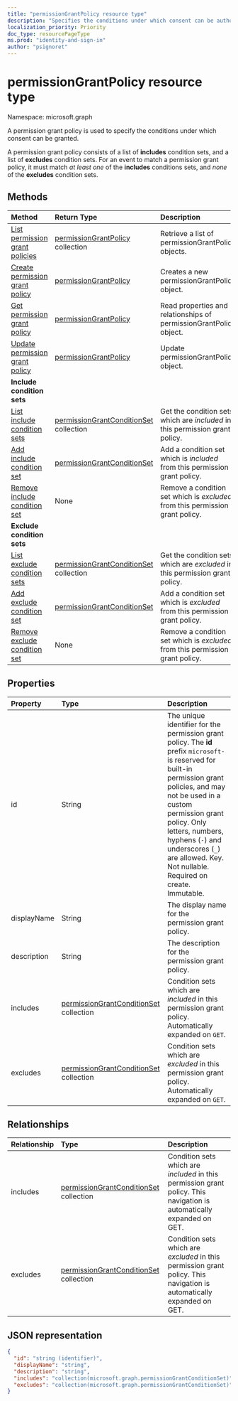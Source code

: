 ```yaml
---
title: "permissionGrantPolicy resource type"
description: "Specifies the conditions under which consent can be authorized."
localization_priority: Priority
doc_type: resourcePageType
ms.prod: "identity-and-sign-in"
author: "psignoret"
---
```


# permissionGrantPolicy resource type

Namespace: microsoft.graph

A permission grant policy is used to specify the conditions under which consent can be granted.

A permission grant policy consists of a list of **includes** condition sets, and a list of **excludes** condition sets. For an event to match a permission grant policy, it must match *at least one* of the **includes** conditions sets, and *none* of the **excludes** condition sets.

## Methods

| Method | Return Type | Description |
|:---------------|:--------|:----------|
|[List permission grant policies](../api/permissiongrantpolicy-list.md) | [permissionGrantPolicy](permissiongrantpolicy.md) collection | Retrieve a list of permissionGrantPolicy objects. |
|[Create permission grant policy](../api/permissiongrantpolicy-post-permissiongrantpolicies.md)| [permissionGrantPolicy](permissiongrantpolicy.md) | Creates a new permissionGrantPolicy object. |
|[Get permission grant policy](../api/permissiongrantpolicy-get.md) | [permissionGrantPolicy](permissiongrantpolicy.md) |Read properties and relationships of permissionGrantPolicy object.|
|[Update permission grant policy](../api/permissiongrantpolicy-update.md) | [permissionGrantPolicy](permissiongrantpolicy.md)  |Update permissionGrantPolicy object. |
|**Include condition sets**| | |
|[List include condition sets](../api/permissiongrantpolicy-list-includes.md) |[permissionGrantConditionSet](permissiongrantconditionset.md) collection| Get the condition sets which are *included* in this permission grant policy.|
|[Add include condition set](../api/permissiongrantpolicy-post-includes.md) |[permissionGrantConditionSet](permissiongrantconditionset.md) | Add a condition set which is *included* from this permission grant policy. |
|[Remove include condition set](../api/permissiongrantpolicy-delete-includes.md) | None | Remove a condition set which is *excluded* from this permission grant policy.|
|**Exclude condition sets**| | |
|[List exclude condition sets](../api/permissiongrantpolicy-list-excludes.md) |[permissionGrantConditionSet](permissiongrantconditionset.md) collection| Get the condition sets which are *excluded* in this permission grant policy.|
|[Add exclude condition set](../api/permissiongrantpolicy-post-excludes.md) |[permissionGrantConditionSet](permissiongrantconditionset.md) | Add a condition set which is *excluded* from this permission grant policy. |
|[Remove exclude condition set](../api/permissiongrantpolicy-delete-excludes.md) | None | Remove a condition set which is *excluded* from this permission grant policy.|

## Properties

| Property     | Type |Description|
|:---------------|:--------|:----------|
| id | String | The unique identifier for the permission grant policy. The **id** prefix `microsoft-` is reserved for built-in permission grant policies, and may not be used in a custom permission grant policy. Only letters, numbers, hyphens (`-`) and underscores (`_`) are allowed. Key. Not nullable. Required on create. Immutable. |
| displayName | String |The display name for the permission grant policy.|
| description |String| The description for the permission grant policy.|
| includes | [permissionGrantConditionSet](permissiongrantconditionset.md) collection| Condition sets which are *included* in this permission grant policy. Automatically expanded on `GET`.|
| excludes |[permissionGrantConditionSet](permissiongrantconditionset.md) collection| Condition sets which are *excluded* in this permission grant policy. Automatically expanded on `GET`.|

## Relationships

| Relationship | Type |Description|
|:---------------|:--------|:----------|
|includes|[permissionGrantConditionSet](permissiongrantconditionset.md) collection| Condition sets which are *included* in this permission grant policy. This navigation is automatically expanded on GET. |
|excludes|[permissionGrantConditionSet](permissiongrantconditionset.md) collection| Condition sets which are *excluded* in this permission grant policy. This navigation is automatically expanded on GET. |

## JSON representation

<!-- {
  "blockType": "resource",
  "keyProperty": "id",
  "@odata.type": "microsoft.graph.permissionGrantPolicy"
}-->

```json
{
  "id": "string (identifier)",
  "displayName": "string",
  "description": "string",
  "includes": "collection(microsoft.graph.permissionGrantConditionSet)",
  "excludes": "collection(microsoft.graph.permissionGrantConditionSet)"
}
```
